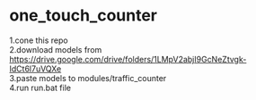 # one_touch_counter
1.cone this repo  
2.download models from
https://drive.google.com/drive/folders/1LMpV2abjI9GcNeZtvgk-IdCt6l7uVQXe  
3.paste models to modules/traffic_counter  
4.run run.bat file  
